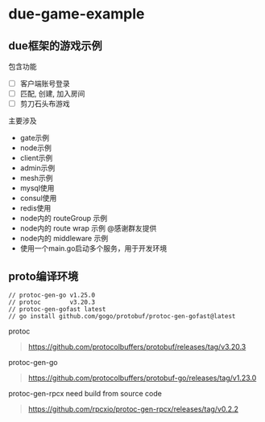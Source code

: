 
# due-game-example

## due框架的游戏示例
包含功能
- [ ] 客户端账号登录
- [ ] 匹配, 创建, 加入房间
- [ ] 剪刀石头布游戏

主要涉及
- gate示例
- node示例
- client示例
- admin示例
- mesh示例
- mysql使用
- consul使用
- redis使用
- node内的 routeGroup 示例
- node内的 route wrap 示例 @感谢群友提供
- node内的 middleware 示例
- 使用一个main.go启动多个服务，用于开发环境


## proto编译环境

```shell
// protoc-gen-go v1.25.0
// protoc        v3.20.3
// protoc-gen-gofast latest 
// go install github.com/gogo/protobuf/protoc-gen-gofast@latest
```

protoc
> https://github.com/protocolbuffers/protobuf/releases/tag/v3.20.3

protoc-gen-go
> https://github.com/protocolbuffers/protobuf-go/releases/tag/v1.23.0

protoc-gen-rpcx need build from source code
> https://github.com/rpcxio/protoc-gen-rpcx/releases/tag/v0.2.2
